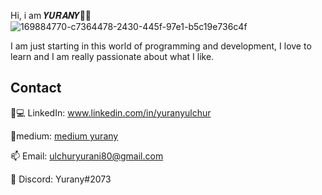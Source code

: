 Hi, i am 𝒀𝑼𝑹𝑨𝑵𝒀👋🙋
![169884770-c7364478-2430-445f-97e1-b5c19e736c4f](https://github.com/YuranyUlchur/YuranyUlchur/assets/111533983/e384d745-415e-4537-bf72-81d8b448e7ba)


I am just starting in this world of programming and development, I love to learn and I am really passionate about what I like.

## Contact
👩💻 LinkedIn: www.linkedin.com/in/yuranyulchur

📜medium: [medium yurany](https://medium.com/@ulchuryurani80)

📫 Email: ulchuryurani80@gmail.com

🤖 Discord: Yurany#2073
